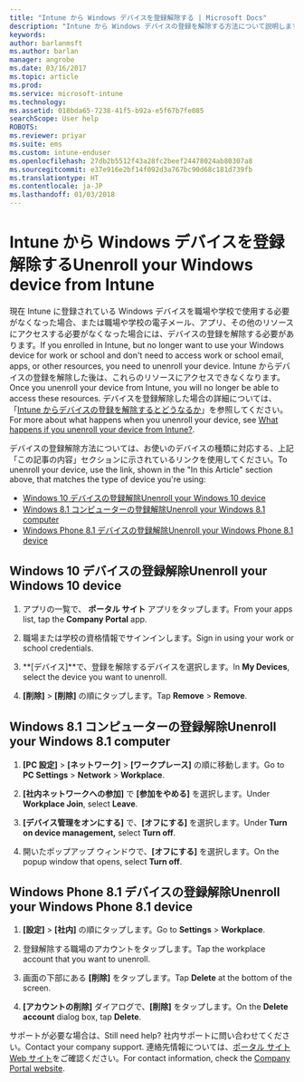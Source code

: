 ```yaml
---
title: "Intune から Windows デバイスを登録解除する | Microsoft Docs"
description: "Intune から Windows デバイスの登録を解除する方法について説明します"
keywords: 
author: barlanmsft
ms.author: barlan
manager: angrobe
ms.date: 03/16/2017
ms.topic: article
ms.prod: 
ms.service: microsoft-intune
ms.technology: 
ms.assetid: 018bda65-7238-41f5-b92a-e5f67b7fe085
searchScope: User help
ROBOTS: 
ms.reviewer: priyar
ms.suite: ems
ms.custom: intune-enduser
ms.openlocfilehash: 27db2b5512f43a28fc2beef24478024ab80307a8
ms.sourcegitcommit: e37e916e2bf14f092d3a767bc90d68c181d739fb
ms.translationtype: HT
ms.contentlocale: ja-JP
ms.lasthandoff: 01/03/2018
---
```

# <a name="unenroll-your-windows-device-from-intune"></a><span data-ttu-id="3b9e5-103">Intune から Windows デバイスを登録解除する</span><span class="sxs-lookup"><span data-stu-id="3b9e5-103">Unenroll your Windows device from Intune</span></span>

<span data-ttu-id="3b9e5-104">現在 Intune に登録されている Windows デバイスを職場や学校で使用する必要がなくなった場合、または職場や学校の電子メール、アプリ、その他のリソースにアクセスする必要がなくなった場合には、デバイスの登録を解除する必要があります。</span><span class="sxs-lookup"><span data-stu-id="3b9e5-104">If you enrolled in Intune, but no longer want to use your Windows device for work or school and don't need to access work or school email, apps, or other resources, you need to unenroll your device.</span></span> <span data-ttu-id="3b9e5-105">Intune からデバイスの登録を解除した後は、これらのリソースにアクセスできなくなります。</span><span class="sxs-lookup"><span data-stu-id="3b9e5-105">Once you unenroll your device from Intune, you will no longer be able to access these resources.</span></span> <span data-ttu-id="3b9e5-106">デバイスを登録解除した場合の詳細については、「[Intune からデバイスの登録を解除するとどうなるか](what-happens-if-you-unenroll-your-device-from-intune-windows.md)」を参照してください。</span><span class="sxs-lookup"><span data-stu-id="3b9e5-106">For more about what happens when you unenroll your device, see [What happens if you unenroll your device from Intune?](what-happens-if-you-unenroll-your-device-from-intune-windows.md).</span></span>

<span data-ttu-id="3b9e5-107">デバイスの登録解除方法については、お使いのデバイスの種類に対応する、上記「この記事の内容」セクションに示されているリンクを使用してください。</span><span class="sxs-lookup"><span data-stu-id="3b9e5-107">To unenroll your device, use the link, shown in the "In this Article" section above, that matches the type of device you're using:</span></span>

-   [<span data-ttu-id="3b9e5-108">Windows 10 デバイスの登録解除</span><span class="sxs-lookup"><span data-stu-id="3b9e5-108">Unenroll your Windows 10 device</span></span>](#unenroll-your-windows-10-device)
-   [<span data-ttu-id="3b9e5-109">Windows 8.1 コンピューターの登録解除</span><span class="sxs-lookup"><span data-stu-id="3b9e5-109">Unenroll your Windows 8.1 computer</span></span>](#unenroll-your-windows-81-computer)
-   [<span data-ttu-id="3b9e5-110">Windows Phone 8.1 デバイスの登録解除</span><span class="sxs-lookup"><span data-stu-id="3b9e5-110">Unenroll your Windows Phone 8.1 device</span></span>](#unenroll-your-windows-phone-81-device)

## <a name="unenroll-your-windows-10-device"></a><span data-ttu-id="3b9e5-111">Windows 10 デバイスの登録解除</span><span class="sxs-lookup"><span data-stu-id="3b9e5-111">Unenroll your Windows 10 device</span></span>

1.  <span data-ttu-id="3b9e5-112">アプリの一覧で、 **ポータル サイト** アプリをタップします。</span><span class="sxs-lookup"><span data-stu-id="3b9e5-112">From your apps list, tap the **Company Portal** app.</span></span>

2.  <span data-ttu-id="3b9e5-113">職場または学校の資格情報でサインインします。</span><span class="sxs-lookup"><span data-stu-id="3b9e5-113">Sign in using your work or school credentials.</span></span>

3.  <span data-ttu-id="3b9e5-114">**[デバイス]**で、登録を解除するデバイスを選択します。</span><span class="sxs-lookup"><span data-stu-id="3b9e5-114">In **My Devices**, select the device you want to unenroll.</span></span>

4.  <span data-ttu-id="3b9e5-115">**[削除]** &gt; **[削除]** の順にタップします。</span><span class="sxs-lookup"><span data-stu-id="3b9e5-115">Tap **Remove** &gt; **Remove**.</span></span>

## <a name="unenroll-your-windows-81-computer"></a><span data-ttu-id="3b9e5-116">Windows 8.1 コンピューターの登録解除</span><span class="sxs-lookup"><span data-stu-id="3b9e5-116">Unenroll your Windows 8.1 computer</span></span>

1.  <span data-ttu-id="3b9e5-117">**[PC 設定]** &gt; **[ネットワーク]** &gt; **[ワークプレース]** の順に移動します。</span><span class="sxs-lookup"><span data-stu-id="3b9e5-117">Go to **PC Settings** &gt; **Network** &gt; **Workplace**.</span></span>

2.  <span data-ttu-id="3b9e5-118">**[社内ネットワークへの参加]** で **[参加をやめる]** を選択します。</span><span class="sxs-lookup"><span data-stu-id="3b9e5-118">Under **Workplace Join**, select **Leave**.</span></span>

3.  <span data-ttu-id="3b9e5-119">**[デバイス管理をオンにする]** で、**[オフにする]** を選択します。</span><span class="sxs-lookup"><span data-stu-id="3b9e5-119">Under **Turn on device management,** select **Turn off**.</span></span>

4.  <span data-ttu-id="3b9e5-120">開いたポップアップ ウィンドウで、**[オフにする]** を選択します。</span><span class="sxs-lookup"><span data-stu-id="3b9e5-120">On the popup window that opens, select **Turn off**.</span></span>

## <a name="unenroll-your-windows-phone-81-device"></a><span data-ttu-id="3b9e5-121">Windows Phone 8.1 デバイスの登録解除</span><span class="sxs-lookup"><span data-stu-id="3b9e5-121">Unenroll your Windows Phone 8.1 device</span></span>

1.  <span data-ttu-id="3b9e5-122">**[設定]** &gt; **[社内]** の順にタップします。</span><span class="sxs-lookup"><span data-stu-id="3b9e5-122">Go to **Settings** &gt; **Workplace**.</span></span>

2.  <span data-ttu-id="3b9e5-123">登録解除する職場のアカウントをタップします。</span><span class="sxs-lookup"><span data-stu-id="3b9e5-123">Tap the workplace account that you want to unenroll.</span></span>

3.  <span data-ttu-id="3b9e5-124">画面の下部にある **[削除]** をタップします。</span><span class="sxs-lookup"><span data-stu-id="3b9e5-124">Tap **Delete** at the bottom of the screen.</span></span>

4.  <span data-ttu-id="3b9e5-125">**[アカウントの削除]** ダイアログで、**[削除]** をタップします。</span><span class="sxs-lookup"><span data-stu-id="3b9e5-125">On the **Delete account** dialog box, tap **Delete**.</span></span>

<span data-ttu-id="3b9e5-126">サポートが必要な場合は、</span><span class="sxs-lookup"><span data-stu-id="3b9e5-126">Still need help?</span></span> <span data-ttu-id="3b9e5-127">社内サポートに問い合わせてください。</span><span class="sxs-lookup"><span data-stu-id="3b9e5-127">Contact your company support.</span></span> <span data-ttu-id="3b9e5-128">連絡先情報については、[ポータル サイト Web サイト](https://portal.manage.microsoft.com#HelpDeskDialog)をご確認ください。</span><span class="sxs-lookup"><span data-stu-id="3b9e5-128">For contact information, check the [Company Portal website](https://portal.manage.microsoft.com#HelpDeskDialog).</span></span>
